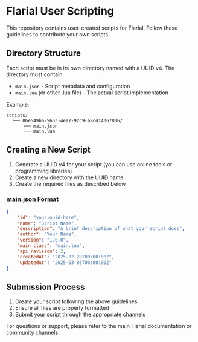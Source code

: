 # Flarial User Scripting

This repository contains user-created scripts for Flarial. Follow these guidelines to contribute your own scripts.

## Directory Structure

Each script must be in its own directory named with a UUID v4. The directory must contain:

- `main.json` - Script metadata and configuration
- `main.lua` (or other .lua file) - The actual script implementation

Example:
```
scripts/
  └── 06e549b6-5653-4ea7-92c9-a8cd14067806/
      ├── main.json
      └── main.lua
```

## Creating a New Script

1. Generate a UUID v4 for your script (you can use online tools or programming libraries)
2. Create a new directory with the UUID name
3. Create the required files as described below

### main.json Format

```json
{
    "id": "your-uuid-here",
    "name": "Script Name",
    "description": "A brief description of what your script does",
    "author": "Your Name",
    "version": "1.0.0",
    "main_class": "main.lua",
    "api_revision": 2,
    "createdAt": "2025-02-28T00:00:00Z",
    "updatedAt": "2025-03-03T00:00:00Z"
}
```

## Submission Process

1. Create your script following the above guidelines
2. Ensure all files are properly formatted
3. Submit your script through the appropriate channels

For questions or support, please refer to the main Flarial documentation or community channels.